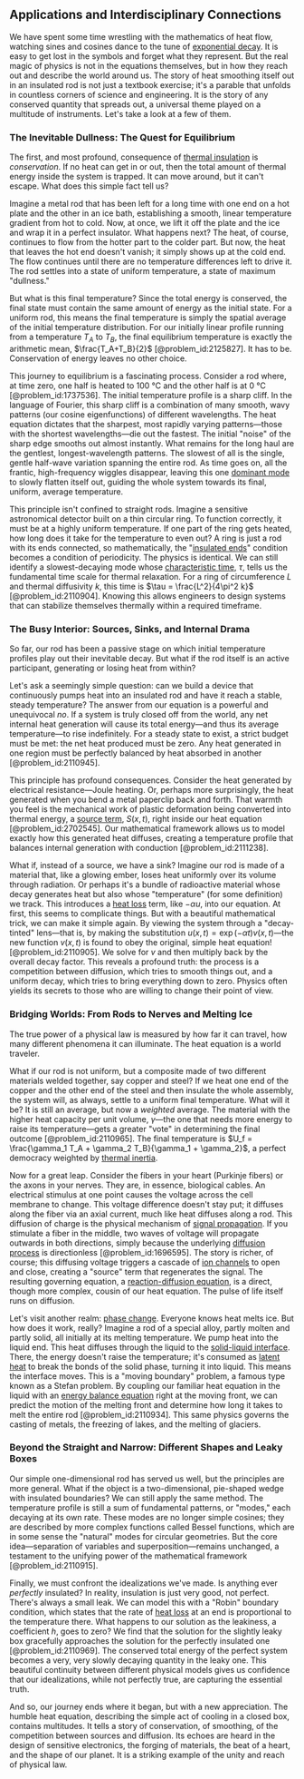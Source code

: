 ## Applications and Interdisciplinary Connections

We have spent some time wrestling with the mathematics of heat flow, watching sines and cosines dance to the tune of [exponential decay](@article_id:136268). It is easy to get lost in the symbols and forget what they represent. But the real magic of physics is not in the equations themselves, but in how they reach out and describe the world around us. The story of heat smoothing itself out in an insulated rod is not just a textbook exercise; it's a parable that unfolds in countless corners of science and engineering. It is the story of any conserved quantity that spreads out, a universal theme played on a multitude of instruments. Let's take a look at a few of them.

### The Inevitable Dullness: The Quest for Equilibrium

The first, and most profound, consequence of [thermal insulation](@article_id:147195) is *conservation*. If no heat can get in or out, then the total amount of thermal energy inside the system is trapped. It can move around, but it can't escape. What does this simple fact tell us?

Imagine a metal rod that has been left for a long time with one end on a hot plate and the other in an ice bath, establishing a smooth, linear temperature gradient from hot to cold. Now, at once, we lift it off the plate and the ice and wrap it in a perfect insulator. What happens next? The heat, of course, continues to flow from the hotter part to the colder part. But now, the heat that leaves the hot end doesn't vanish; it simply shows up at the cold end. The flow continues until there are no temperature differences left to drive it. The rod settles into a state of uniform temperature, a state of maximum "dullness."

But what is this final temperature? Since the total energy is conserved, the final state must contain the same amount of energy as the initial state. For a uniform rod, this means the final temperature is simply the spatial average of the initial temperature distribution. For our initially linear profile running from a temperature $T_A$ to $T_B$, the final equilibrium temperature is exactly the arithmetic mean, $\frac{T_A+T_B}{2}$ [@problem_id:2125827]. It has to be. Conservation of energy leaves no other choice.

This journey to equilibrium is a fascinating process. Consider a rod where, at time zero, one half is heated to $100$ °C and the other half is at $0$ °C [@problem_id:1737536]. The initial temperature profile is a sharp cliff. In the language of Fourier, this sharp cliff is a combination of many smooth, wavy patterns (our cosine eigenfunctions) of different wavelengths. The heat equation dictates that the sharpest, most rapidly varying patterns—those with the shortest wavelengths—die out the fastest. The initial "noise" of the sharp edge smooths out almost instantly. What remains for the long haul are the gentlest, longest-wavelength patterns. The slowest of all is the single, gentle half-wave variation spanning the entire rod. As time goes on, all the frantic, high-frequency wiggles disappear, leaving this one [dominant mode](@article_id:262969) to slowly flatten itself out, guiding the whole system towards its final, uniform, average temperature.

This principle isn't confined to straight rods. Imagine a sensitive astronomical detector built on a thin circular ring. To function correctly, it must be at a highly uniform temperature. If one part of the ring gets heated, how long does it take for the temperature to even out? A ring is just a rod with its ends connected, so mathematically, the "[insulated ends](@article_id:169489)" condition becomes a condition of periodicity. The physics is identical. We can still identify a slowest-decaying mode whose [characteristic time](@article_id:172978), $\tau$, tells us the fundamental time scale for thermal relaxation. For a ring of circumference $L$ and thermal diffusivity $k$, this time is $\tau = \frac{L^2}{4\pi^2 k}$ [@problem_id:2110904]. Knowing this allows engineers to design systems that can stabilize themselves thermally within a required timeframe.

### The Busy Interior: Sources, Sinks, and Internal Drama

So far, our rod has been a passive stage on which initial temperature profiles play out their inevitable decay. But what if the rod itself is an active participant, generating or losing heat from within?

Let's ask a seemingly simple question: can we build a device that continuously pumps heat into an insulated rod and have it reach a stable, steady temperature? The answer from our equation is a powerful and unequivocal *no*. If a system is truly closed off from the world, any net internal heat generation will cause its total energy—and thus its average temperature—to rise indefinitely. For a steady state to exist, a strict budget must be met: the net heat produced must be zero. Any heat generated in one region must be perfectly balanced by heat absorbed in another [@problem_id:2110945].

This principle has profound consequences. Consider the heat generated by electrical resistance—Joule heating. Or, perhaps more surprisingly, the heat generated when you bend a metal paperclip back and forth. That warmth you feel is the mechanical work of plastic deformation being converted into thermal energy, a [source term](@article_id:268617), $S(x,t)$, right inside our heat equation [@problem_id:2702545]. Our mathematical framework allows us to model exactly how this generated heat diffuses, creating a temperature profile that balances internal generation with conduction [@problem_id:2111238].

What if, instead of a source, we have a sink? Imagine our rod is made of a material that, like a glowing ember, loses heat uniformly over its volume through radiation. Or perhaps it's a bundle of radioactive material whose decay generates heat but also whose "temperature" (for some definition) we track. This introduces a [heat loss](@article_id:165320) term, like $-\alpha u$, into our equation. At first, this seems to complicate things. But with a beautiful mathematical trick, we can make it simple again. By viewing the system through a "decay-tinted" lens—that is, by making the substitution $u(x,t) = \exp(-\alpha t) v(x,t)$—the new function $v(x,t)$ is found to obey the original, simple heat equation! [@problem_id:2110905]. We solve for $v$ and then multiply back by the overall decay factor. This reveals a profound truth: the process is a competition between diffusion, which tries to smooth things out, and a uniform decay, which tries to bring everything down to zero. Physics often yields its secrets to those who are willing to change their point of view.

### Bridging Worlds: From Rods to Nerves and Melting Ice

The true power of a physical law is measured by how far it can travel, how many different phenomena it can illuminate. The heat equation is a world traveler.

What if our rod is not uniform, but a composite made of two different materials welded together, say copper and steel? If we heat one end of the copper and the other end of the steel and then insulate the whole assembly, the system will, as always, settle to a uniform final temperature. What will it be? It is still an average, but now a *weighted* average. The material with the higher heat capacity per unit volume, $\gamma$—the one that needs more energy to raise its temperature—gets a greater "vote" in determining the final outcome [@problem_id:2110965]. The final temperature is $U_f = \frac{\gamma_1 T_A + \gamma_2 T_B}{\gamma_1 + \gamma_2}$, a perfect democracy weighted by [thermal inertia](@article_id:146509).

Now for a great leap. Consider the fibers in your heart (Purkinje fibers) or the axons in your nerves. They are, in essence, biological cables. An electrical stimulus at one point causes the voltage across the cell membrane to change. This voltage difference doesn't stay put; it diffuses along the fiber via an axial current, much like heat diffuses along a rod. This diffusion of charge is the physical mechanism of [signal propagation](@article_id:164654). If you stimulate a fiber in the middle, two waves of voltage will propagate outwards in both directions, simply because the underlying [diffusion process](@article_id:267521) is directionless [@problem_id:1696595]. The story is richer, of course; this diffusing voltage triggers a cascade of [ion channels](@article_id:143768) to open and close, creating a "source" term that regenerates the signal. The resulting governing equation, a [reaction-diffusion equation](@article_id:274867), is a direct, though more complex, cousin of our heat equation. The pulse of life itself runs on diffusion.

Let's visit another realm: [phase change](@article_id:146830). Everyone knows heat melts ice. But how does it work, really? Imagine a rod of a special alloy, partly molten and partly solid, all initially at its melting temperature. We pump heat into the liquid end. This heat diffuses through the liquid to the [solid-liquid interface](@article_id:201180). There, the energy doesn't raise the temperature; it's consumed as [latent heat](@article_id:145538) to break the bonds of the solid phase, turning it into liquid. This means the interface moves. This is a "moving boundary" problem, a famous type known as a Stefan problem. By coupling our familiar heat equation in the liquid with an [energy balance equation](@article_id:190990) right at the moving front, we can predict the motion of the melting front and determine how long it takes to melt the entire rod [@problem_id:2110934]. This same physics governs the casting of metals, the freezing of lakes, and the melting of glaciers.

### Beyond the Straight and Narrow: Different Shapes and Leaky Boxes

Our simple one-dimensional rod has served us well, but the principles are more general. What if the object is a two-dimensional, pie-shaped wedge with insulated boundaries? We can still apply the same method. The temperature profile is still a sum of fundamental patterns, or "modes," each decaying at its own rate. These modes are no longer simple cosines; they are described by more complex functions called Bessel functions, which are in some sense the "natural" modes for circular geometries. But the core idea—separation of variables and superposition—remains unchanged, a testament to the unifying power of the mathematical framework [@problem_id:2110915].

Finally, we must confront the idealizations we've made. Is anything ever *perfectly* insulated? In reality, insulation is just very good, not perfect. There's always a small leak. We can model this with a "Robin" boundary condition, which states that the rate of [heat loss](@article_id:165320) at an end is proportional to the temperature there. What happens to our solution as the leakiness, a coefficient $h$, goes to zero? We find that the solution for the slightly leaky box gracefully approaches the solution for the perfectly insulated one [@problem_id:2110969]. The conserved total energy of the perfect system becomes a very, very slowly decaying quantity in the leaky one. This beautiful continuity between different physical models gives us confidence that our idealizations, while not perfectly true, are capturing the essential truth.

And so, our journey ends where it began, but with a new appreciation. The humble heat equation, describing the simple act of cooling in a closed box, contains multitudes. It tells a story of conservation, of smoothing, of the competition between sources and diffusion. Its echoes are heard in the design of sensitive electronics, the forging of materials, the beat of a heart, and the shape of our planet. It is a striking example of the unity and reach of physical law.